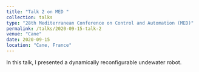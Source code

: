 ```yaml
---
title: "Talk 2 on MED "
collection: talks
type: "28th Mediterranean Conference on Control and Automation (MED)"
permalink: /talks/2020-09-15-talk-2
venue: "Cane"
date: 2020-09-15
location: "Cane, France"
---
```


In this talk, I presented a dynamically reconfigurable undewater robot.
